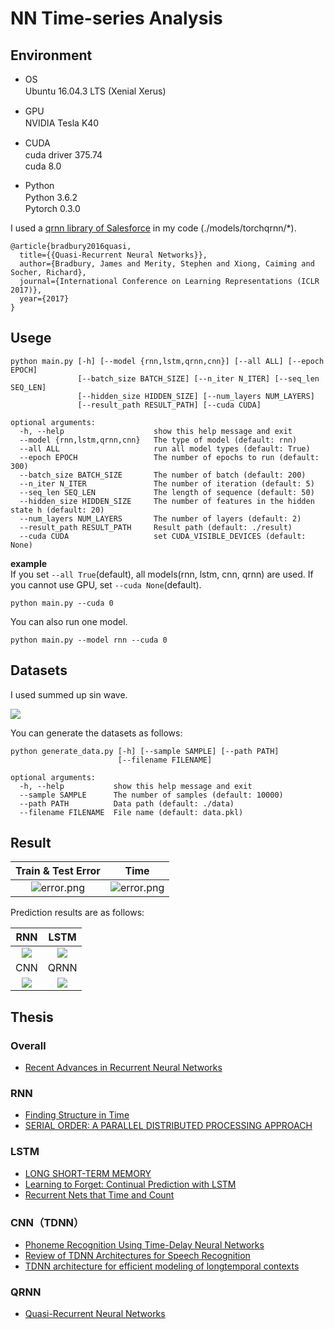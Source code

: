 # NN Time-series Analysis
## Environment
- OS  
Ubuntu 16.04.3 LTS (Xenial Xerus)　

- GPU  
NVIDIA Tesla K40　

- CUDA  
cuda driver 375.74　   
cuda 8.0   

- Python  
Python 3.6.2　   
Pytorch 0.3.0

I used a [qrnn library of Salesforce](https://github.com/salesforce/pytorch-qrnn) in my code (./models/torchqrnn/*).
```
@article{bradbury2016quasi,
  title={{Quasi-Recurrent Neural Networks}},
  author={Bradbury, James and Merity, Stephen and Xiong, Caiming and Socher, Richard},
  journal={International Conference on Learning Representations (ICLR 2017)},
  year={2017}
}
```

## Usege
```
python main.py [-h] [--model {rnn,lstm,qrnn,cnn}] [--all ALL] [--epoch EPOCH]
               [--batch_size BATCH_SIZE] [--n_iter N_ITER] [--seq_len SEQ_LEN]
               [--hidden_size HIDDEN_SIZE] [--num_layers NUM_LAYERS]
               [--result_path RESULT_PATH] [--cuda CUDA]

optional arguments:
  -h, --help                    show this help message and exit
  --model {rnn,lstm,qrnn,cnn}   The type of model (default: rnn)
  --all ALL                     run all model types (default: True)
  --epoch EPOCH                 The number of epochs to run (default: 300)
  --batch_size BATCH_SIZE       The number of batch (default: 200)
  --n_iter N_ITER               The number of iteration (default: 5)
  --seq_len SEQ_LEN             The length of sequence (default: 50)
  --hidden_size HIDDEN_SIZE     The number of features in the hidden state h (default: 20)
  --num_layers NUM_LAYERS       The number of layers (default: 2)
  --result_path RESULT_PATH     Result path (default: ./result)
  --cuda CUDA                   set CUDA_VISIBLE_DEVICES (default: None)
```

**example**   
If you set `--all True`(default), all models(rnn, lstm, cnn, qrnn) are used.
If you cannot use GPU, set `--cuda None`(default).
```
python main.py --cuda 0
```

You can also run one model.
```
python main.py --model rnn --cuda 0
```

## Datasets
I used summed up sin wave.

![](https://latex.codecogs.com/gif.latex?y&space;=&space;\sum_{i=1}^{3}&space;\sin(a_i\pi&space;x)&space;&plus;&space;\epsilon)


You can generate the datasets as follows:
```
python generate_data.py [-h] [--sample SAMPLE] [--path PATH]
                        [--filename FILENAME]

optional arguments:
  -h, --help           show this help message and exit
  --sample SAMPLE      The number of samples (default: 10000)
  --path PATH          Data path (default: ./data)
  --filename FILENAME  File name (default: data.pkl)
```

## Result
|Train & Test Error|Time|
|:-:|:-:|
|![error.png](https://github.com/takatex/time_series/blob/master/result/error.png)|![error.png](https://github.com/takatex/time_series/blob/master/result/time.png)|

Prediction results are as follows:

|RNN|LSTM|
|:-:|:-:|
|![](https://github.com/takatex/time_series/blob/master/result/rnn/data4.png)|![](https://github.com/takatex/time_series/blob/master/result/lstm/data4.png)|
|CNN|QRNN|
|![](https://github.com/takatex/time_series/blob/master/result/cnn/data4.png)|![](https://github.com/takatex/time_series/blob/master/result/qrnn/data4.png)|


## Thesis
### Overall
- [Recent Advances in Recurrent Neural Networks](https://arxiv.org/abs/1801.01078)

### RNN
- [Finding Structure in Time](http://onlinelibrary.wiley.com/doi/10.1207/s15516709cog1402_1/abstract;jsessionid=1EF2F2E583DE0106FE6FC879B42FCD93.f02t01)
- [SERIAL ORDER: A PARALLEL DISTRIBUTED PROCESSING APPROACH](http://cseweb.ucsd.edu/~gary/PAPER-SUGGESTIONS/Jordan-TR-8604.pdf)

### LSTM
- [LONG SHORT-TERM MEMORY](http://www.bioinf.jku.at/publications/older/2604.pdf)
- [Learning to Forget: Continual Prediction with LSTM](https://pdfs.semanticscholar.org/1154/0131eae85b2e11d53df7f1360eeb6476e7f4.pdf)
- [Recurrent Nets that Time and Count](https://www.researchgate.net/publication/3857862_Recurrent_nets_that_time_and_count)

### CNN（TDNN）
- [Phoneme Recognition Using Time-Delay Neural Networks](http://www.cs.toronto.edu/~fritz/absps/waibelTDNN.pdf)
- [Review of TDNN Architectures for Speech Recognition](http://isl.anthropomatik.kit.edu/pdf/Sugiyama1991.pdf)
- [TDNN architecture for efficient modeling of longtemporal contexts](http://www.danielpovey.com/files/2015_interspeech_multisplice.pdf)

### QRNN
- [Quasi-Recurrent Neural Networks](https://arxiv.org/abs/1611.01576)
